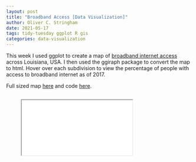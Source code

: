 ```yaml
---
layout: post
title: "Broadband Access [Data Visualization]"
author: Oliver C. Stringham
date: 2021-05-17
tags: tidy-tuesday ggplot R gis
categories: data-visualization
---
```


This week I used ggplot to create a map of [broadband internet access](https://github.com/rfordatascience/tidytuesday/tree/master/data/2021/2021-05-11) across Louisiana, USA. I then used the ggiraph package to convert the map to html. Hover over each subdivision to view the percentage of people with access to broadband internet as of 2017.

Full sized map [here](assets/html-widgets/broadband.html) and 
code [here](https://github.com/ocstringham/tidy_tuesday/blob/main/scripts/2021-05-11-broadband.R).


<div class="container">    
    <div class="columns is-centered is-mobile">
    <div class="column"> 
        <figure class="image is-5by4">
            <iframe class='has-ratio' 
                src="assets/html-widgets/broadband.html">
            </iframe>
        </figure>
    </div>
    </div>
</div>
